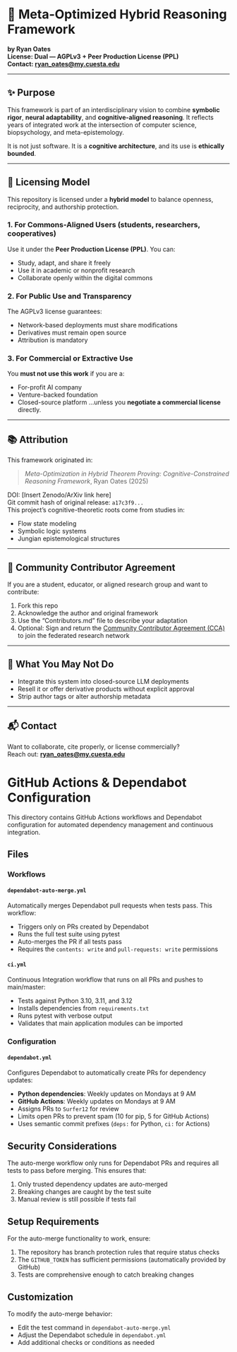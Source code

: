 # 🧠 Meta-Optimized Hybrid Reasoning Framework  
**by Ryan Oates**  
**License: Dual — AGPLv3 + Peer Production License (PPL)**  
**Contact: ryan_oates@my.cuesta.edu**

---

## ✨ Purpose

This framework is part of an interdisciplinary vision to combine **symbolic rigor**, **neural adaptability**, and **cognitive-aligned reasoning**. It reflects years of integrated work at the intersection of computer science, biopsychology, and meta-epistemology.

It is not just software. It is a **cognitive architecture**, and its use is **ethically bounded**.

---

## 🔐 Licensing Model

This repository is licensed under a **hybrid model** to balance openness, reciprocity, and authorship protection.

### 1. For Commons-Aligned Users (students, researchers, cooperatives)
Use it under the **Peer Production License (PPL)**. You can:
- Study, adapt, and share it freely
- Use it in academic or nonprofit research
- Collaborate openly within the digital commons

### 2. For Public Use and Transparency
The AGPLv3 license guarantees:
- Network-based deployments must share modifications
- Derivatives must remain open source
- Attribution is mandatory

### 3. For Commercial or Extractive Use
You **must not use this work** if you are a:
- For-profit AI company
- Venture-backed foundation
- Closed-source platform
...unless you **negotiate a commercial license** directly.

---

## 📚 Attribution

This framework originated in:

> *Meta-Optimization in Hybrid Theorem Proving: Cognitive-Constrained Reasoning Framework*, Ryan Oates (2025)

DOI: [Insert Zenodo/ArXiv link here]  
Git commit hash of original release: `a17c3f9...`  
This project’s cognitive-theoretic roots come from studies in:
- Flow state modeling
- Symbolic logic systems
- Jungian epistemological structures

---

## 🤝 Community Contributor Agreement

If you are a student, educator, or aligned research group and want to contribute:
1. Fork this repo
2. Acknowledge the author and original framework
3. Use the “Contributors.md” file to describe your adaptation
4. Optional: Sign and return the [Community Contributor Agreement (CCA)](link) to join the federated research network

---

## 🚫 What You May Not Do

- Integrate this system into closed-source LLM deployments
- Resell it or offer derivative products without explicit approval
- Strip author tags or alter authorship metadata

---

## 📬 Contact

Want to collaborate, cite properly, or license commercially?  
Reach out: **ryan_oates@my.cuesta.edu**
# GitHub Actions & Dependabot Configuration

This directory contains GitHub Actions workflows and Dependabot configuration for automated dependency management and continuous integration.

## Files

### Workflows

#### `dependabot-auto-merge.yml`
Automatically merges Dependabot pull requests when tests pass. This workflow:
- Triggers only on PRs created by Dependabot
- Runs the full test suite using pytest
- Auto-merges the PR if all tests pass
- Requires the `contents: write` and `pull-requests: write` permissions

#### `ci.yml`
Continuous Integration workflow that runs on all PRs and pushes to main/master:
- Tests against Python 3.10, 3.11, and 3.12
- Installs dependencies from `requirements.txt`
- Runs pytest with verbose output
- Validates that main application modules can be imported

### Configuration

#### `dependabot.yml`
Configures Dependabot to automatically create PRs for dependency updates:
- **Python dependencies**: Weekly updates on Mondays at 9 AM
- **GitHub Actions**: Weekly updates on Mondays at 9 AM
- Assigns PRs to `Surfer12` for review
- Limits open PRs to prevent spam (10 for pip, 5 for GitHub Actions)
- Uses semantic commit prefixes (`deps:` for Python, `ci:` for Actions)

## Security Considerations

The auto-merge workflow only runs for Dependabot PRs and requires all tests to pass before merging. This ensures that:
1. Only trusted dependency updates are auto-merged
2. Breaking changes are caught by the test suite
3. Manual review is still possible if tests fail

## Setup Requirements

For the auto-merge functionality to work, ensure:
1. The repository has branch protection rules that require status checks
2. The `GITHUB_TOKEN` has sufficient permissions (automatically provided by GitHub)
3. Tests are comprehensive enough to catch breaking changes

## Customization

To modify the auto-merge behavior:
- Edit the test command in `dependabot-auto-merge.yml`
- Adjust the Dependabot schedule in `dependabot.yml`
- Add additional checks or conditions as needed